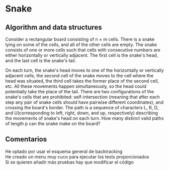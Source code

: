 # Snake
## Algorithm and data structures

  Consider a rectangular board consisting of n × m cells. There is a snake lying on some of the
cells, and all of the other cells are empty. The snake consists of one or more cells such that
cells with consecutive numbers are either horizontally or vertically adjacent. The first cell is
the snake's head, and the last cell is the snake's tail.

  On each turn, the snake's head moves to one of the horizontally or vertically adjacent cells,
the second cell of the snake moves to the cell where the head was situated, the third cell
takes the former place of the second cell, etc. All these movements happen simultaneously,
so the head could potentially take the place of the tail. There are two configurations of the
snake's cells that are prohibited: self-intersection (meaning that after each step any pair of
snake cells should have pairwise different coordinates), and crossing the board's border.
The path is a sequence of characters L, R, D, and U(corresponding to left, right, down, and up,
respectively) describing the movements of snake's head on each turn. How many distinct
valid paths of length p can the snake make on the board?

## Comentarios
  He optado por usar el esquema general de backtracking  
  He creado un menu muy cuco para ejecutar los tests proporcionados  
  Si se quieren añadir más pruebas hay que modificar el código  
  
